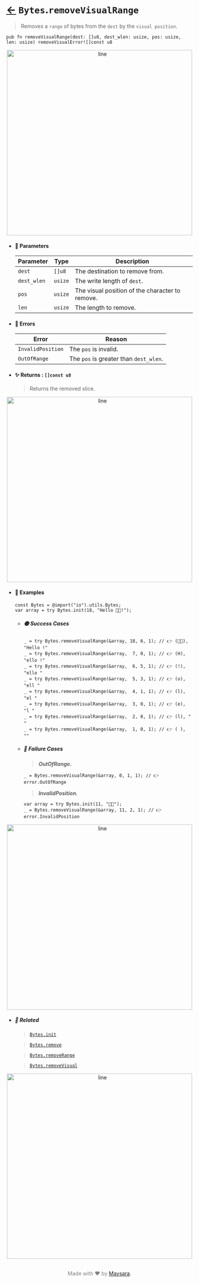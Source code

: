 # [←](../Bytes.md) `Bytes`.`removeVisualRange`

> Removes a `range` of bytes from the `dest` by the `visual position`.

```zig
pub fn removeVisualRange(dest: []u8, dest_wlen: usize, pos: usize, len: usize) removeVisualError![]const u8
```


<div align="center">
<img src="https://raw.githubusercontent.com/Super-ZIG/io/refs/heads/main/dist/img/md/line.png" alt="line" style="width:500px;"/>
</div>

- #### 🧩 Parameters

    | Parameter   | Type    | Description                                     |
    | ----------- | ------- | ----------------------------------------------- |
    | `dest`      | `[]u8`  | The destination to remove from.                 |
    | `dest_wlen` | `usize` | The write length of `dest`.                     |
    | `pos`       | `usize` | The visual position of the character to remove. |
    | `len`       | `usize` | The length to remove.                           |

- #### 🚫 Errors

    | Error             | Reason                                 |
    | ----------------- | -------------------------------------- |
    | `InvalidPosition` | The `pos` is invalid.                  |
    | `OutOfRange`      | The `pos` is greater than `dest_wlen`. |

- #### ✨ Returns : `[]const u8`

    > Returns the removed slice.

<div align="center">
<img src="https://raw.githubusercontent.com/Super-ZIG/io/refs/heads/main/dist/img/md/line.png" alt="line" style="width:500px;"/>
</div>

- #### 🧪 Examples

    ```zig
    const Bytes = @import("io").utils.Bytes;
    var array = try Bytes.init(18, "Hello 👨‍🏭!");
    ```

    - ##### 🟢 Success Cases

        ```zig
        _ = try Bytes.removeVisualRange(&array, 18, 6, 1); // 👉 (👨‍🏭), "Hello !"
        _ = try Bytes.removeVisualRange(&array,  7, 0, 1); // 👉 (H), "ello !"
        _ = try Bytes.removeVisualRange(&array,  6, 5, 1); // 👉 (!), "ello "
        _ = try Bytes.removeVisualRange(&array,  5, 3, 1); // 👉 (o), "ell "
        _ = try Bytes.removeVisualRange(&array,  4, 1, 1); // 👉 (l), "el "
        _ = try Bytes.removeVisualRange(&array,  3, 0, 1); // 👉 (e), "l "
        _ = try Bytes.removeVisualRange(&array,  2, 0, 1); // 👉 (l), " "
        _ = try Bytes.removeVisualRange(&array,  1, 0, 1); // 👉 ( ), ""
        ```

    - ##### 🔴 Failure Cases

        > **_OutOfRange._**

        ```zig
        _ = Bytes.removeVisualRange(&array, 0, 1, 1); // 👉 error.OutOfRange
        ```

        > **_InvalidPosition._**

        ```zig
        var array = try Bytes.init(11, "👨‍🏭");
        _ = Bytes.removeVisualRange(&array, 11, 2, 1); // 👉 error.InvalidPosition
        ```

<div align="center">
<img src="https://raw.githubusercontent.com/Super-ZIG/io/refs/heads/main/dist/img/md/line.png" alt="line" style="width:500px;"/>
</div>

- ##### 🔗 Related

  > [`Bytes.init`](./init.md)

  > [`Bytes.remove`](./remove.md)

  > [`Bytes.removeRange`](./removeRange.md)

  > [`Bytes.removeVisual`](./removeVisual.md)

<div align="center">
<img src="https://raw.githubusercontent.com/Super-ZIG/io/refs/heads/main/dist/img/md/line.png" alt="line" style="width:500px;"/>
</div>

<p align="center" style="color:grey;"><br />Made with ❤️ by <a href="http://github.com/maysara-elshewehy" target="blank">Maysara</a>.</p>